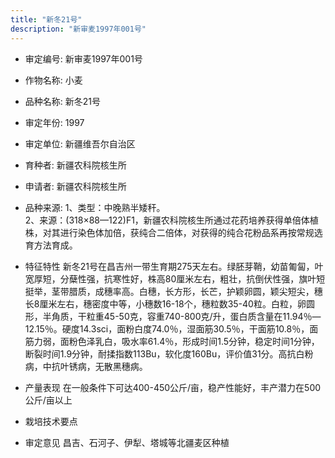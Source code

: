```yaml
---
title: "新冬21号"
description: "新审麦1997年001号"
---
```

* 审定编号:  新审麦1997年001号

*  作物名称:  小麦

*  品种名称:  新冬21号

*  审定年份:  1997

*  审定单位:  新疆维吾尔自治区

* 育种者:  新疆农科院核生所

*  申请者:  新疆农科院核生所

*  品种来源:  1、类型：中晚熟半矮秆。    
2、来源：(318×88—122)F1，新疆农科院核生所通过花药培养获得单倍体植株，对其进行染色体加倍，获纯合二倍体，对获得的纯合花粉品系再按常规选育方法育成。

*  特征特性
新冬21号在昌吉州一带生育期275天左右。绿胚芽鞘，幼苗匍匐，叶宽厚短，分蘖性强，抗寒性好，株高80厘米左右，粗壮，抗倒伏性强，旗叶短挺举，茎带腊质，成穗率高。白穗，长方形，长芒，护颖卵圆，颖尖短尖，穗长8厘米左右，穗密度中等，小穗数16-18个，穗粒数35-40粒。白粒，卵圆形，半角质，干粒重45-50克，容重740-800克/升，蛋白质含量在11.94％—12.15％。硬度14.3sci，面粉白度74.0％，湿面筋30.5％，干面筋10.8％，面筋力弱，面粉色泽乳白，吸水率61.4％，形成时间1.5分钟，稳定时间1分钟，断裂时间1.9分钟，耐揉指数113Bu，软化度160Bu，评价值31分。高抗白粉病，中抗叶锈病，无散黑穗病。

*  产量表现
在一般条件下可达400-450公斤/亩，稳产性能好，丰产潜力在500公斤/亩以上

*  栽培技术要点


*  审定意见
昌吉、石河子、伊犁、塔城等北疆麦区种植
